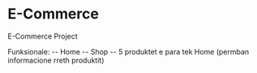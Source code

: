 # E-Commerce
E-Commerce Project

Funksionale:
-- Home
-- Shop
-- 5 produktet e para tek Home (permban informacione rreth produktit)

